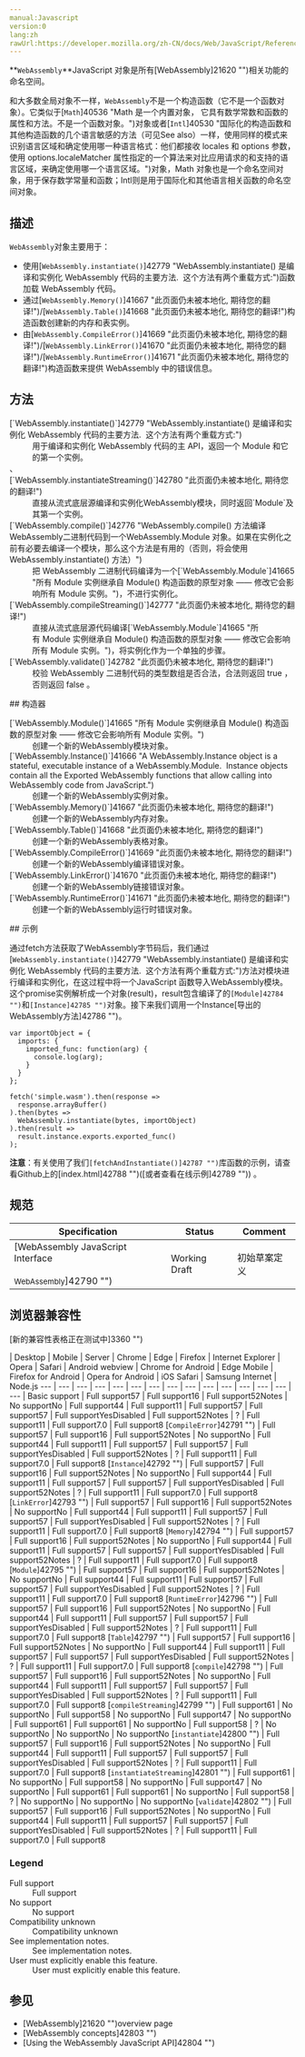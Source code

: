 ```yaml
---
manual:Javascript
version:0
lang:zh
rawUrl:https://developer.mozilla.org/zh-CN/docs/Web/JavaScript/Reference/Global_Objects/WebAssembly
---
```






**`WebAssembly`**JavaScript 对象是所有[WebAssembly]21620 "")相关功能的命名空间。



和大多数全局对象不一样，`WebAssembly`不是一个构造函数（它不是一个函数对象）。它类似于[`Math`]40536 "Math 是一个内置对象， 它具有数学常数和函数的属性和方法。不是一个函数对象。")对象或者[`Intl`]40530 "国际化的构造函数和其他构造函数的几个语言敏感的方法（可见See also）一样，使用同样的模式来识别语言区域和确定使用哪一种语言格式：他们都接收 locales 和 options 参数，使用 options.localeMatcher 属性指定的一个算法来对比应用请求的和支持的语言区域，来确定使用哪一个语言区域。")对象，Math 对象也是一个命名空间对象，用于保存数学常量和函数；Intl则是用于国际化和其他语言相关函数的命名空间对象。


## 描述<a name="描述"></a>


`WebAssembly`对象主要用于：


* 使用[`WebAssembly.instantiate()`]42779 "WebAssembly.instantiate() 是编译和实例化 WebAssembly 代码的主要方法.  这个方法有两个重载方式:")函数加载 WebAssembly 代码。
* 通过[`WebAssembly.Memory()`]41667 "此页面仍未被本地化, 期待您的翻译!")/[`WebAssembly.Table()`]41668 "此页面仍未被本地化, 期待您的翻译!")构造函数创建新的内存和表实例。
* 由[`WebAssembly.CompileError()`]41669 "此页面仍未被本地化, 期待您的翻译!")/[`WebAssembly.LinkError()`]41670 "此页面仍未被本地化, 期待您的翻译!")/[`WebAssembly.RuntimeError()`]41671 "此页面仍未被本地化, 期待您的翻译!")构造函数来提供 WebAssembly 中的错误信息。

## 方法<a name="方法"></a>
<dl><dt id=''>[`WebAssembly.instantiate()`]42779 "WebAssembly.instantiate() 是编译和实例化 WebAssembly 代码的主要方法.  这个方法有两个重载方式:")</dt><dd>用于编译和实例化 WebAssembly 代码的主 API，返回一个 Module 和它的第一个实例。</dd><dt id=''>、</dt><dt id=''>[`WebAssembly.instantiateStreaming()`]42780 "此页面仍未被本地化, 期待您的翻译!")</dt><dd>直接从流式底层源编译和实例化WebAssembly模块，同时返回`Module`及其第一个实例。</dd><dt id=''>[`WebAssembly.compile()`]42776 "WebAssembly.compile() 方法编译WebAssembly二进制代码到一个WebAssembly.Module 对象。如果在实例化之前有必要去编译一个模块，那么这个方法是有用的（否则，将会使用WebAssembly.instantiate() 方法）")</dt><dd>把 WebAssembly 二进制代码编译为一个[`WebAssembly.Module`]41665 "所有 Module 实例继承自 Module() 构造函数的原型对象 —— 修改它会影响所有 Module 实例。")，不进行实例化。</dd><dt id=''>[`WebAssembly.compileStreaming()`]42777 "此页面仍未被本地化, 期待您的翻译!")</dt><dd>直接从流式底层源代码编译[`WebAssembly.Module`]41665 "所有 Module 实例继承自 Module() 构造函数的原型对象 —— 修改它会影响所有 Module 实例。")，将实例化作为一个单独的步骤。</dd><dt id=''>[`WebAssembly.validate()`]42782 "此页面仍未被本地化, 期待您的翻译!")</dt><dd>校验 WebAssembly 二进制代码的类型数组是否合法，合法则返回 true ，否则返回 false 。</dd></dl>
## 构造器<a name="构造器"></a>
<dl><dt id=''>[`WebAssembly.Module()`]41665 "所有 Module 实例继承自 Module() 构造函数的原型对象 —— 修改它会影响所有 Module 实例。")</dt><dd>创建一个新的WebAssembly模块对象。</dd><dt id=''>[`WebAssembly.Instance()`]41666 "A WebAssembly.Instance object is a stateful, executable instance of a WebAssembly.Module.  Instance objects contain all the Exported WebAssembly functions that allow calling into WebAssembly code from JavaScript.")</dt><dd>创建一个新的WebAssembly实例对象。</dd><dt id=''>[`WebAssembly.Memory()`]41667 "此页面仍未被本地化, 期待您的翻译!")</dt><dd>创建一个新的WebAssembly内存对象。</dd><dt id=''>[`WebAssembly.Table()`]41668 "此页面仍未被本地化, 期待您的翻译!")</dt><dd>创建一个新的WebAssembly表格对象。</dd><dt id=''>[`WebAssembly.CompileError()`]41669 "此页面仍未被本地化, 期待您的翻译!")</dt><dd>创建一个新的WebAssembly编译错误对象。</dd><dt id=''>[`WebAssembly.LinkError()`]41670 "此页面仍未被本地化, 期待您的翻译!")</dt><dd>创建一个新的WebAssembly链接错误对象。</dd><dt id=''>[`WebAssembly.RuntimeError()`]41671 "此页面仍未被本地化, 期待您的翻译!")</dt><dd>创建一个新的WebAssembly运行时错误对象。</dd></dl>
## 示例<a name="示例"></a>


通过fetch方法获取了WebAssembly字节码后，我们通过[`WebAssembly.instantiate()`]42779 "WebAssembly.instantiate() 是编译和实例化 WebAssembly 代码的主要方法.  这个方法有两个重载方式:")方法对模块进行编译和实例化，在这过程中将一个JavaScript 函数导入WebAssembly模块。这个promise实例解析成一个对象(result)，result包含编译了的`[Module]42784 "")`和`[Instance]42785 "")`对象。接下来我们调用一个Instance[导出的WebAssembly方法]42786 "")。


```
var importObject = {
  imports: {
    imported_func: function(arg) {
      console.log(arg);
    }
  }
};

fetch('simple.wasm').then(response =>
  response.arrayBuffer()
).then(bytes =>
  WebAssembly.instantiate(bytes, importObject)
).then(result =>
  result.instance.exports.exported_func()
);
```


**注意**：有关使用了我们`[fetchAndInstantiate()]42787 "")`库函数的示例，请查看Github上的[index.html]42788 "")([或者查看在线示例]42789 "")) 。



## 规范<a name="规范"></a>

Specification | Status | Comment 
 ---  |  ---  |  ---  | 
[WebAssembly JavaScript Interface<br></br><small>WebAssembly</small>]42790 "") | Working Draft | 初始草案定义 


## 浏览器兼容性<a name="Browser_compatibility"></a>
[新的兼容性表格正在测试中<i></i>]3360 "")

 | <abbr>Desktop<i></i></abbr> | <abbr>Mobile<i></i></abbr> | <abbr>Server<i></i></abbr> 
 | <abbr>Chrome<i></i></abbr> | <abbr>Edge<i></i></abbr> | <abbr>Firefox<i></i></abbr> | <abbr>Internet Explorer<i></i></abbr> | <abbr>Opera<i></i></abbr> | <abbr>Safari<i></i></abbr> | <abbr>Android webview<i></i></abbr> | <abbr>Chrome for Android<i></i></abbr> | <abbr>Edge Mobile<i></i></abbr> | <abbr>Firefox for Android<i></i></abbr> | <abbr>Opera for Android<i></i></abbr> | <abbr>iOS Safari<i></i></abbr> | <abbr>Samsung Internet<i></i></abbr> | <abbr>Node.js<i></i></abbr> 
 ---  |  ---  |  ---  |  ---  |  ---  |  ---  |  ---  |  ---  |  ---  |  ---  |  ---  |  ---  |  ---  |  ---  |  ---  | 
Basic support | <abbr>Full support</abbr>57 | <abbr>Full support</abbr>16 | <abbr>Full support</abbr>52<abbr>Notes<i></i></abbr> | <abbr>No support</abbr>No | <abbr>Full support</abbr>44 | <abbr>Full support</abbr>11 | <abbr>Full support</abbr>57 | <abbr>Full support</abbr>57 | <abbr>Full support</abbr>Yes<abbr>Disabled<i></i></abbr> | <abbr>Full support</abbr>52<abbr>Notes<i></i></abbr> | <abbr>?</abbr> | <abbr>Full support</abbr>11 | <abbr>Full support</abbr>7.0 | <abbr>Full support</abbr>8 
[`CompileError`]42791 "") | <abbr>Full support</abbr>57 | <abbr>Full support</abbr>16 | <abbr>Full support</abbr>52<abbr>Notes<i></i></abbr> | <abbr>No support</abbr>No | <abbr>Full support</abbr>44 | <abbr>Full support</abbr>11 | <abbr>Full support</abbr>57 | <abbr>Full support</abbr>57 | <abbr>Full support</abbr>Yes<abbr>Disabled<i></i></abbr> | <abbr>Full support</abbr>52<abbr>Notes<i></i></abbr> | <abbr>?</abbr> | <abbr>Full support</abbr>11 | <abbr>Full support</abbr>7.0 | <abbr>Full support</abbr>8 
[`Instance`]42792 "") | <abbr>Full support</abbr>57 | <abbr>Full support</abbr>16 | <abbr>Full support</abbr>52<abbr>Notes<i></i></abbr> | <abbr>No support</abbr>No | <abbr>Full support</abbr>44 | <abbr>Full support</abbr>11 | <abbr>Full support</abbr>57 | <abbr>Full support</abbr>57 | <abbr>Full support</abbr>Yes<abbr>Disabled<i></i></abbr> | <abbr>Full support</abbr>52<abbr>Notes<i></i></abbr> | <abbr>?</abbr> | <abbr>Full support</abbr>11 | <abbr>Full support</abbr>7.0 | <abbr>Full support</abbr>8 
[`LinkError`]42793 "") | <abbr>Full support</abbr>57 | <abbr>Full support</abbr>16 | <abbr>Full support</abbr>52<abbr>Notes<i></i></abbr> | <abbr>No support</abbr>No | <abbr>Full support</abbr>44 | <abbr>Full support</abbr>11 | <abbr>Full support</abbr>57 | <abbr>Full support</abbr>57 | <abbr>Full support</abbr>Yes<abbr>Disabled<i></i></abbr> | <abbr>Full support</abbr>52<abbr>Notes<i></i></abbr> | <abbr>?</abbr> | <abbr>Full support</abbr>11 | <abbr>Full support</abbr>7.0 | <abbr>Full support</abbr>8 
[`Memory`]42794 "") | <abbr>Full support</abbr>57 | <abbr>Full support</abbr>16 | <abbr>Full support</abbr>52<abbr>Notes<i></i></abbr> | <abbr>No support</abbr>No | <abbr>Full support</abbr>44 | <abbr>Full support</abbr>11 | <abbr>Full support</abbr>57 | <abbr>Full support</abbr>57 | <abbr>Full support</abbr>Yes<abbr>Disabled<i></i></abbr> | <abbr>Full support</abbr>52<abbr>Notes<i></i></abbr> | <abbr>?</abbr> | <abbr>Full support</abbr>11 | <abbr>Full support</abbr>7.0 | <abbr>Full support</abbr>8 
[`Module`]42795 "") | <abbr>Full support</abbr>57 | <abbr>Full support</abbr>16 | <abbr>Full support</abbr>52<abbr>Notes<i></i></abbr> | <abbr>No support</abbr>No | <abbr>Full support</abbr>44 | <abbr>Full support</abbr>11 | <abbr>Full support</abbr>57 | <abbr>Full support</abbr>57 | <abbr>Full support</abbr>Yes<abbr>Disabled<i></i></abbr> | <abbr>Full support</abbr>52<abbr>Notes<i></i></abbr> | <abbr>?</abbr> | <abbr>Full support</abbr>11 | <abbr>Full support</abbr>7.0 | <abbr>Full support</abbr>8 
[`RuntimeError`]42796 "") | <abbr>Full support</abbr>57 | <abbr>Full support</abbr>16 | <abbr>Full support</abbr>52<abbr>Notes<i></i></abbr> | <abbr>No support</abbr>No | <abbr>Full support</abbr>44 | <abbr>Full support</abbr>11 | <abbr>Full support</abbr>57 | <abbr>Full support</abbr>57 | <abbr>Full support</abbr>Yes<abbr>Disabled<i></i></abbr> | <abbr>Full support</abbr>52<abbr>Notes<i></i></abbr> | <abbr>?</abbr> | <abbr>Full support</abbr>11 | <abbr>Full support</abbr>7.0 | <abbr>Full support</abbr>8 
[`Table`]42797 "") | <abbr>Full support</abbr>57 | <abbr>Full support</abbr>16 | <abbr>Full support</abbr>52<abbr>Notes<i></i></abbr> | <abbr>No support</abbr>No | <abbr>Full support</abbr>44 | <abbr>Full support</abbr>11 | <abbr>Full support</abbr>57 | <abbr>Full support</abbr>57 | <abbr>Full support</abbr>Yes<abbr>Disabled<i></i></abbr> | <abbr>Full support</abbr>52<abbr>Notes<i></i></abbr> | <abbr>?</abbr> | <abbr>Full support</abbr>11 | <abbr>Full support</abbr>7.0 | <abbr>Full support</abbr>8 
[`compile`]42798 "") | <abbr>Full support</abbr>57 | <abbr>Full support</abbr>16 | <abbr>Full support</abbr>52<abbr>Notes<i></i></abbr> | <abbr>No support</abbr>No | <abbr>Full support</abbr>44 | <abbr>Full support</abbr>11 | <abbr>Full support</abbr>57 | <abbr>Full support</abbr>57 | <abbr>Full support</abbr>Yes<abbr>Disabled<i></i></abbr> | <abbr>Full support</abbr>52<abbr>Notes<i></i></abbr> | <abbr>?</abbr> | <abbr>Full support</abbr>11 | <abbr>Full support</abbr>7.0 | <abbr>Full support</abbr>8 
[`compileStreaming`]42799 "") | <abbr>Full support</abbr>61 | <abbr>No support</abbr>No | <abbr>Full support</abbr>58 | <abbr>No support</abbr>No | <abbr>Full support</abbr>47 | <abbr>No support</abbr>No | <abbr>Full support</abbr>61 | <abbr>Full support</abbr>61 | <abbr>No support</abbr>No | <abbr>Full support</abbr>58 | <abbr>?</abbr> | <abbr>No support</abbr>No | <abbr>No support</abbr>No | <abbr>No support</abbr>No 
[`instantiate`]42800 "") | <abbr>Full support</abbr>57 | <abbr>Full support</abbr>16 | <abbr>Full support</abbr>52<abbr>Notes<i></i></abbr> | <abbr>No support</abbr>No | <abbr>Full support</abbr>44 | <abbr>Full support</abbr>11 | <abbr>Full support</abbr>57 | <abbr>Full support</abbr>57 | <abbr>Full support</abbr>Yes<abbr>Disabled<i></i></abbr> | <abbr>Full support</abbr>52<abbr>Notes<i></i></abbr> | <abbr>?</abbr> | <abbr>Full support</abbr>11 | <abbr>Full support</abbr>7.0 | <abbr>Full support</abbr>8 
[`instantiateStreaming`]42801 "") | <abbr>Full support</abbr>61 | <abbr>No support</abbr>No | <abbr>Full support</abbr>58 | <abbr>No support</abbr>No | <abbr>Full support</abbr>47 | <abbr>No support</abbr>No | <abbr>Full support</abbr>61 | <abbr>Full support</abbr>61 | <abbr>No support</abbr>No | <abbr>Full support</abbr>58 | <abbr>?</abbr> | <abbr>No support</abbr>No | <abbr>No support</abbr>No | <abbr>No support</abbr>No 
[`validate`]42802 "") | <abbr>Full support</abbr>57 | <abbr>Full support</abbr>16 | <abbr>Full support</abbr>52<abbr>Notes<i></i></abbr> | <abbr>No support</abbr>No | <abbr>Full support</abbr>44 | <abbr>Full support</abbr>11 | <abbr>Full support</abbr>57 | <abbr>Full support</abbr>57 | <abbr>Full support</abbr>Yes<abbr>Disabled<i></i></abbr> | <abbr>Full support</abbr>52<abbr>Notes<i></i></abbr> | <abbr>?</abbr> | <abbr>Full support</abbr>11 | <abbr>Full support</abbr>7.0 | <abbr>Full support</abbr>8 


### Legend<a name="Legend"></a>
<dl><dt id=''><abbr>Full support</abbr></dt><dd>Full support</dd><dt id=''><abbr>No support</abbr></dt><dd>No support</dd><dt id=''><abbr>Compatibility unknown</abbr></dt><dd>Compatibility unknown</dd><dt id=''><abbr>See implementation notes.<i></i></abbr></dt><dd>See implementation notes.</dd><dt id=''><abbr>User must explicitly enable this feature.<i></i></abbr></dt><dd>User must explicitly enable this feature.</dd></dl>

## 参见<a name="参见"></a>

* [WebAssembly]21620 "")overview page
* [WebAssembly concepts]42803 "")
* [Using the WebAssembly JavaScript API]42804 "")




